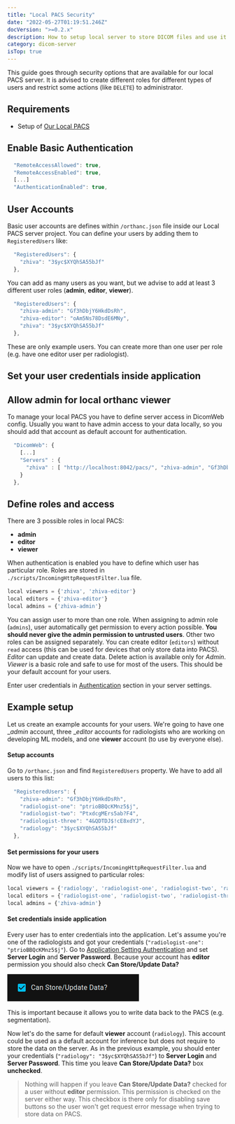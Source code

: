 ```yaml
---
title: "Local PACS Security"
date: "2022-05-27T01:19:51.246Z"
docVersion: ">=0.2.x"
description: How to setup local server to store DICOM files and use it as a data provider for the app?
category: dicom-server
isTop: true
---
```


This guide goes through security options that are available for our local PACS server. It is advised to create different roles for different types of users and restrict some actions (like `DELETE`) to administrator.

## Requirements

- Setup of [Our Local PACS](/latest/setting-up-local-pacs)

## Enable Basic Authentication

```javascript
  "RemoteAccessAllowed": true,
  "RemoteAccessEnabled": true,
  [...]
  "AuthenticationEnabled": true,
```

## User Accounts

Basic user accounts are defines within `/orthanc.json` file inside our Local PACS server project. You can define your users by adding them to `RegisteredUsers` like:

```javascript
  "RegisteredUsers": {
    "zhiva": "3$yc$XYQhSA55bJf"
  },
```

You can add as many users as you want, but we advise to add at least 3 different user roles (__admin__, __editor__, __viewer__).

```javascript
  "RegisteredUsers": {
    "zhiva-admin": "Gf3hDbjY6HkdDsRh",
    "zhiva-editor": "oAm5Ns78DsdE6MNy",
    "zhiva": "3$yc$XYQhSA55bJf"
  },
```

These are only example users. You can create more than one user per role (e.g. have one editor user per radiologist).

## Set your user credentials inside application



## Allow admin for local orthanc viewer

To manage your local PACS you have to define server access in DicomWeb config. Usually you want to have admin access to your data locally, so you should add that account as default account for authentication.

```javascript
  "DicomWeb": {
    [...]
    "Servers" : {
      "zhiva" : [ "http://localhost:8042/pacs/", "zhiva-admin", "Gf3hDbjY6HkdDsRh" ]
    }
  },
```

## Define roles and access

There are 3 possible roles in local PACS:
- __admin__
- __editor__
- __viewer__

When authentication is enabled you have to define which user has particular role. Roles are stored in `./scripts/IncomingHttpRequestFilter.lua` file.

```javascript
local viewers = {'zhiva', 'zhiva-editor'}
local editors = {'zhiva-editor'}
local admins = {'zhiva-admin'}
```

You can assign user to more than one role. When assigning to admin role (`admins`), user automatically get permission to every action possible. __You should never give the admin permission to untrusted users__. Other two roles can be assigned separately. You can create editor (`editors`) without `read` access (this can be used for devices that only store data into PACS). _Editor_ can update and create data. Delete action is available only for _Admin_. _Viewer_ is a basic role and safe to use for most of the users. This should be your default account for your users.

Enter user credentials in [Authentication](/latest/managing-servers-inside-the-dicom-viewer/#authentication) section in your server settings.

## Example setup

Let us create an example accounts for your users. We're going to have one __admin_ account, three __editor_ accounts for radiologists who are working on developing ML models, and one __viewer__ account (to use by everyone else).

#### Setup accounts

Go to `/orthanc.json` and find `RegisteredUsers` property. We have to add all users to this list:

```javascript
  "RegisteredUsers": {
    "zhiva-admin": "Gf3hDbjY6HkdDsRh",
    "radiologist-one": "ptrioBBQcKMnz5$j",
    "radiologist-two": "PtxdcgMErs5ab?F4",
    "radiologist-three": "4&QDTDJ$!cE8xdYJ",
    "radiology": "3$yc$XYQhSA55bJf"
  },
```

#### Set permissions for your users

Now we have to open `./scripts/IncomingHttpRequestFilter.lua` and modify list of users assigned to particular roles:

```javascript
local viewers = {'radiology', 'radiologist-one', 'radiologist-two', 'radiologist-three'}
local editors = {'radiologist-one', 'radiologist-two', 'radiologist-three'}
local admins = {'zhiva-admin'}
```

#### Set credentials inside application

Every user has to enter credentials into the application. Let's assume you're one of the radiologists and got your credentials (`"radiologist-one": "ptrioBBQcKMnz5$j"`). Go to [Application Setting Authentication](/latest/managing-servers-inside-the-dicom-viewer#authentication) and set __Server Login__ and __Server Password__. Because your account has __editor__ permission you should also check __Can Store/Update Data?__

![Can Save button](./can-save-button.png)

This is important because it allows you to write data back to the PACS (e.g. segmentation).

Now let's do the same for default __viewer__ account (`radiology`). This account could be used as a default account for inference but does not require to store the data on the server. As in the previous example, you should enter your credentials (`"radiology": "3$yc$XYQhSA55bJf"`) to __Server Login__ and __Server Password__. This time you leave __Can Store/Update Data?__ box __unchecked__.

> Nothing will happen if you leave __Can Store/Update Data?__ checked for a user without __editor__ permission. This permission is checked on the server either way. This checkbox is there only for disabling save buttons so the user won't get request error message when trying to store data on PACS.
